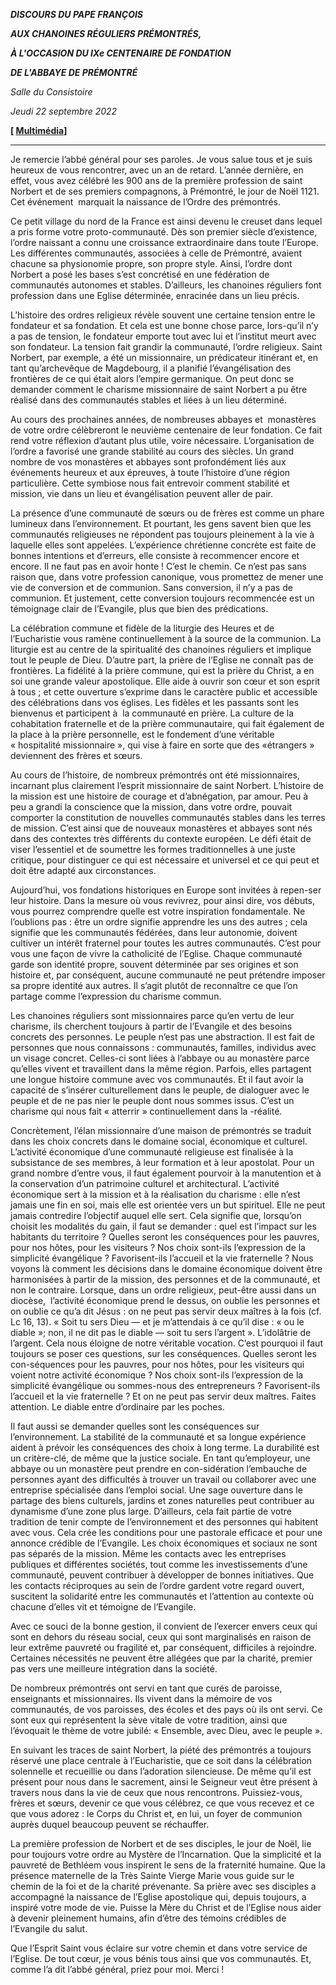 ***DISCOURS DU PAPE FRANÇOIS***

***AUX CHANOINES RÉGULIERS PRÉMONTRÉS,***

***À L'OCCASION DU IXe CENTENAIRE DE FONDATION***

***DE L'ABBAYE DE PRÉMONTRÉ***

*Salle du Consistoire*

*Jeudi 22 septembre 2022*

**[ [Multimédia](http://w2.vatican.va/content/francesco/fr/events/event.dir.html/content/vaticanevents/fr/2022/9/22/centenario-abbazia-premontre.html)]**

___________________________________

Je remercie l’abbé général pour ses paroles. Je vous salue tous et je suis heureux de vous rencontrer, avec un an de retard. L’année dernière, en effet, vous avez célébré les 900 ans de la première profession de saint Norbert et de ses premiers compagnons, à Prémontré, le jour de Noël 1121. Cet événement  marquait la naissance de l’Ordre des prémontrés.

Ce petit village du nord de la France est ainsi devenu le creuset dans lequel a pris forme votre proto-communauté. Dès son premier siècle d’existence, l’ordre naissant a connu une croissance extraordinaire dans toute l’Europe. Les différentes communautés, associées à celle de Prémontré, avaient chacune sa physionomie propre, son propre style. Ainsi, l’ordre dont Norbert a posé les bases s’est concrétisé en une fédération de communautés autonomes et stables. D’ailleurs, les chanoines réguliers font profession dans une Eglise déterminée, enracinée dans un lieu précis.

L’histoire des ordres religieux révèle souvent une certaine tension entre le fondateur et sa fondation. Et cela est une bonne chose parce, lors-qu’il n’y a pas de tension, le fondateur emporte tout avec lui et l’institut meurt avec son fondateur. La tension fait grandir la communauté, l’ordre religieux. Saint Norbert, par exemple, a été un missionnaire, un prédicateur itinérant et, en tant qu’archevêque de Magdebourg, il a planifié l’évangélisation des frontières de ce qui était alors l’empire germanique. On peut donc se demander comment le charisme missionnaire de saint Norbert a pu être réalisé dans des communautés stables et liées à un lieu déterminé.

Au cours des prochaines années, de nombreuses abbayes et  monastères de votre ordre célèbreront le neuvième centenaire de leur fondation. Ce fait rend votre réflexion d’autant plus utile, voire nécessaire. L’organisation de l’ordre a favorisé une grande stabilité au cours des siècles. Un grand nombre de vos monastères et abbayes sont profondément liés aux événements heureux et aux épreuves, à toute l’histoire d’une région particulière. Cette symbiose nous fait entrevoir comment stabilité et mission, vie dans un lieu et évangélisation peuvent aller de pair.

La présence d’une communauté de sœurs ou de frères est comme un phare lumineux dans l’environnement. Et pourtant, les gens savent bien que les communautés religieuses ne répondent pas toujours pleinement à la vie à laquelle elles sont appelées. L’expérience chrétienne concrète est faite de bonnes intentions et d’erreurs, elle consiste à recommencer encore et encore. Il ne faut pas en avoir honte ! C’est le chemin. Ce n’est pas sans raison que, dans votre profession canonique, vous promettez de mener une vie de conversion et de communion. Sans conversion, il n’y a pas de communion. Et justement, cette conversion toujours recommencée est un témoignage clair de l’Evangile, plus que bien des prédications.

La célébration commune et fidèle de la liturgie des Heures et de l’Eucharistie vous ramène continuellement à la source de la communion. La liturgie est au centre de la spiritualité des chanoines réguliers et implique tout le peuple de Dieu. D’autre part, la prière de l’Eglise ne connaît pas de frontières. La fidélité à la prière commune, qui est la prière du Christ, a en soi une grande valeur apostolique. Elle aide à ouvrir son cœur et son esprit à tous ; et cette ouverture s’exprime dans le caractère public et accessible des célébrations dans vos églises. Les fidèles et les passants sont les bienvenus et participent à  la communauté en prière. La culture de la cohabitation fraternelle et de la prière communautaire, qui fait également de la place à la prière personnelle, est le fondement d’une véritable « hospitalité missionnaire », qui vise à faire en sorte que des «étrangers » deviennent des frères et sœurs.

Au cours de l’histoire, de nombreux prémontrés ont été missionnaires, incarnant plus clairement l’esprit missionnaire de saint Norbert. L’histoire de la mission est une histoire de courage et d’abnégation, par amour. Peu à peu a grandi la conscience que la mission, dans votre ordre, pouvait comporter la constitution de nouvelles communautés stables dans les terres de mission. C’est ainsi que de nouveaux monastères et abbayes sont nés dans des contextes très différents du contexte européen. Le défi était de viser l’essentiel et de soumettre les formes traditionnelles à une juste critique, pour distinguer ce qui est nécessaire et universel et ce qui peut et doit être adapté aux circonstances.

Aujourd’hui, vos fondations historiques en Europe sont invitées à repen-ser leur histoire. Dans la mesure où vous revivrez, pour ainsi dire, vos débuts, vous pourrez comprendre quelle est votre inspiration fondamentale. Ne l’oublions pas : être un ordre signifie apprendre les uns des autres ; cela signifie que les communautés fédérées, dans leur autonomie, doivent cultiver un intérêt fraternel pour toutes les autres communautés. C’est pour vous une façon de vivre la catholicité de l’Eglise. Chaque communauté garde son identité propre, souvent déterminée par ses origines et son histoire et, par conséquent, aucune communauté ne peut prétendre imposer sa propre identité aux autres. Il s’agit plutôt de reconnaître ce que l’on partage comme l’expression du charisme commun.

Les chanoines réguliers sont missionnaires parce qu’en vertu de leur charisme, ils cherchent toujours à partir de l’Evangile et des besoins concrets des personnes. Le peuple n’est pas une abstraction. Il est fait de personnes que nous connaissons : communautés, familles, individus avec un visage concret. Celles-ci sont liées à l’abbaye ou au monastère parce qu’elles vivent et travaillent dans la même région. Parfois, elles partagent une longue histoire commune avec vos communautés. Et il faut avoir la capacité de s’insérer culturellement dans le peuple, de dialoguer avec le peuple et de ne pas nier le peuple dont nous sommes issus. C’est un charisme qui nous fait « atterrir » continuellement dans la -réalité.

Concrètement, l’élan missionnaire d’une maison de prémontrés se traduit dans les choix concrets dans le domaine social, économique et culturel. L’activité économique d’une communauté religieuse est finalisée à la subsistance de ses membres, à leur formation et à leur apostolat. Pour un grand nombre d’entre vous, il faut également pourvoir à la manutention et à la conservation d’un patrimoine culturel et architectural. L’activité économique sert à la mission et à la réalisation du charisme : elle n’est jamais une fin en soi, mais elle est orientée vers un but spirituel. Elle ne peut jamais contredire l’objectif auquel elle sert. Cela signifie que, lorsqu’on choisit les modalités du gain, il faut se demander : quel est l’impact sur les habitants du territoire ? Quelles seront les conséquences pour les pauvres, pour nos hôtes, pour les visiteurs ? Nos choix sont-ils l’expression de la simplicité évangélique ? Favorisent-ils l’accueil et la vie fraternelle ? Nous voyons là comment les décisions dans le domaine économique doivent être harmonisées à partir de la mission, des personnes et de la communauté, et non le contraire. Lorsque, dans un ordre religieux, peut-être aussi dans un diocèse,  l’activité économique prend le dessus, on oublie les personnes et on oublie ce qu’a dit Jésus : on ne peut pas servir deux maîtres à la fois (cf. Lc 16, 13). « Soit tu sers Dieu — et je m’attendais à ce qu’il dise : « ou le diable »; non, il ne dit pas le diable — soit tu sers l’argent ». L’idolâtrie de l’argent. Cela nous éloigne de notre véritable vocation. C’est pourquoi il faut toujours se poser ces questions, sur les conséquences. Quelles seront les con-séquences pour les pauvres, pour nos hôtes, pour les visiteurs qui voient notre activité économique ? Nos choix sont-ils l’expression de la simplicité évangélique ou sommes-nous des entrepreneurs ? Favorisent-ils l’accueil et la vie fraternelle ? Et on ne peut pas servir deux maîtres. Faites attention. Le diable entre d’ordinaire par les poches.

Il faut aussi se demander quelles sont les conséquences sur l’environnement. La stabilité de la communauté et sa longue expérience aident à prévoir les conséquences des choix à long terme. La durabilité est un critère-clé, de même que la justice sociale. En tant qu’employeur, une abbaye ou un monastère peut prendre en con-sidération l’embauche de personnes ayant des difficultés à trouver un travail ou collaborer avec une entreprise spécialisée dans l’emploi social. Une sage ouverture dans le partage des biens culturels, jardins et zones naturelles peut contribuer au dynamisme d’une zone plus large. D’ailleurs, cela fait partie de votre tradition de tenir compte de l’environnement et des personnes qui habitent avec vous. Cela crée les conditions pour une pastorale efficace et pour une annonce crédible de l’Evangile. Les choix économiques et sociaux ne sont pas séparés de la mission. Même les contacts avec les entreprises publiques et différentes sociétés, tout comme les investissements d’une communauté, peuvent contribuer à développer de bonnes initiatives. Que les contacts réciproques au sein de l’ordre gardent votre regard ouvert, suscitent la solidarité entre les communautés et l’attention au contexte où chacune d’elles vit et témoigne de l’Evangile.

Avec ce souci de la bonne gestion, il convient de l’exercer envers ceux qui sont en dehors du réseau social, ceux qui sont marginalisés en raison de leur extrême pauvreté ou fragilité et, par conséquent, difficiles à rejoindre. Certaines nécessités ne peuvent être allégées que par la charité, premier pas vers une meilleure intégration dans la société.

De nombreux prémontrés ont servi en tant que curés de paroisse, enseignants et missionnaires. Ils vivent dans la mémoire de vos communautés, de vos paroisses, des écoles et des pays où ils ont servi. Ce sont eux qui représentent la sève vitale de votre tradition, ainsi que l’évoquait le thème de votre jubilé: « Ensemble, avec Dieu, avec le peuple ».

En suivant les traces de saint Norbert, la piété des prémontrés a toujours réservé une place centrale à l’Eucharistie, que ce soit dans la célébration solennelle et recueillie ou dans l’adoration silencieuse. De même qu’il est présent pour nous dans le sacrement, ainsi le Seigneur veut être présent à travers nous dans la vie de ceux que nous rencontrons. Puissiez-vous, frères et sœurs, devenir ce que vous célébrez, ce que vous recevez et ce que vous adorez : le Corps du Christ et, en lui, un foyer de communion auprès duquel beaucoup peuvent se réchauffer.

La première profession de Norbert et de ses disciples, le jour de Noël, lie pour toujours votre ordre au Mystère de l’Incarnation. Que la simplicité et la pauvreté de Bethléem vous inspirent le sens de la fraternité humaine. Que la présence maternelle de la Très Sainte Vierge Marie vous guide sur le chemin de la foi et de la charité prévenante. Sa prière avec ses disciples a accompagné la naissance de l’Eglise apostolique qui, depuis toujours, a inspiré votre mode de vie. Puisse la Mère du Christ et de l’Eglise nous aider à devenir pleinement humains, afin d’être des témoins crédibles de l’Evangile du salut.

Que l’Esprit Saint vous éclaire sur votre chemin et dans votre service de l’Eglise. De tout cœur, je vous bénis tous ainsi que vos communautés. Et, comme l’a dit l’abbé général, priez pour moi. Merci !